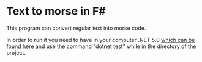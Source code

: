 # Text to morse in F#

This program can convert regular text into morse code.

In order to run it you need to have in your computer .NET 5.0 [which can be found here](https://dotnet.microsoft.com/download/dotnet/5.0) and use the command "dotnet test" while in the directory of the project.